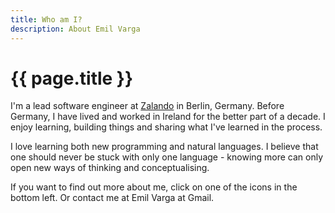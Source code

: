 ```yaml
---
title: Who am I?
description: About Emil Varga
---
```

# {{ page.title }}
I'm a lead software engineer at [Zalando](https://www.zalando.de/) in Berlin, Germany. Before Germany, I have lived and worked in Ireland for the better part of a decade. I enjoy learning, building things and sharing what I've learned in the process.

<!--break-->

I love learning both new programming and natural languages. I believe that one should never be stuck with only one language - knowing more can only open new ways of thinking and conceptualising.

If you want to find out more about me, click on one of the icons in the bottom left. Or contact me at Emil Varga at Gmail.
